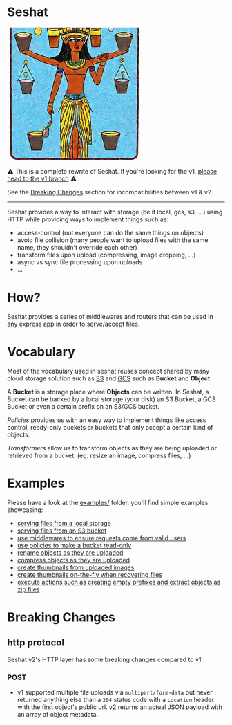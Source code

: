 # Seshat

![SeshatLogo](assets/seshat.jpg)

:warning: This is a complete rewrite of Seshat. If you're looking for the v1, [please head to the v1 branch](https://github.com/enspirit/seshat/tree/v1) :warning:

See the [Breaking Changes](#breaking-changes) section for incompatibilities between v1 & v2.

---

Seshat provides a way to interact with storage (be it local, gcs, s3, ...) using HTTP while providing ways to implement things such as:

* access-control (not everyone can do the same things on objects)
* avoid file collision (many people want to upload files with the same name, they shouldn't override each other)
* transform files upon upload (compressing, image cropping, ...)
* async vs sync file processing upon uploads
* ...

# How?

Seshat provides a series of middlewares and routers that can be used in any [express](https://expressjs.com/) app in order to serve/accept files.

# Vocabulary

Most of the vocabulary used in seshat reuses concept shared by many cloud storage solution such as [S3](https://aws.amazon.com/s3/) and [GCS](https://cloud.google.com/storage) such as **Bucket** and **Object**.

A **Bucket** is a storage place where **Objects** can be written. In Seshat, a Bucket can be backed by a local storage (your disk) an S3 Bucket, a GCS Bucket or even a certain prefix on an S3/GCS bucket.

*Policies* provides us with an easy way to implement things like access control, ready-only buckets or buckets that only accept a certain kind of objects.

*Transformers* allow us to transform objects as they are being uploaded or retrieved from a bucket. (eg. resize an image, compress files, ...)

# Examples

Please have a look at the [examples/](examples/) folder, you'll find simple examples showcasing:

* [serving files from a local storage](examples/local.ts)
* [serving files from an S3 bucket](examples/s3.ts)
* [use middlewares to ensure requests come from valid users](examples/authentication.ts)
* [use policies to make a bucket read-only](examples/readonly.ts)
* [rename objects as they are uploaded](examples/rename.ts)
* [compress objects as they are uploaded](examples/gzip.ts)
* [create thumbnails from uploaded images](examples/thumbnails.ts)
* [create thumbnails on-the-fly when recovering files](examples/thumbnails-on-the-fly.ts.ts)
* [execute actions such as creating empty prefixes and extract objects as zip files](examples/actions.ts)

# Breaking Changes

## http protocol

Seshat v2's HTTP layer has some breaking changes compared to v1:
### POST

* v1 supported multiple file uploads via `multipart/form-data` but never returned anything else than a `204` status code with a `Location` header with the first object's public url. v2 returns an actual JSON payload with an array of object metadata.
